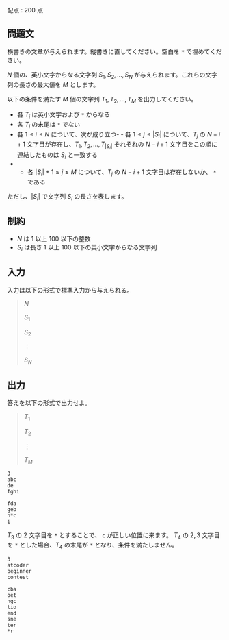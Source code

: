配点 : $200$ 点

## 問題文

横書きの文章が与えられます。縦書きに直してください。空白を `*` で埋めてください。

$N$ 個の、英小文字からなる文字列 $S_1,S_2,\dots,S_N$ が与えられます。これらの文字列の長さの最大値を $M$ とします。

以下の条件を満たす $M$ 個の文字列 $T_1,T_2,\dots,T_M$ を出力してください。

- 各 $T_i$ は英小文字および `*` からなる
- 各 $T_i$ の末尾は `*` でない
- 各 $1 \leq i \leq N$ について、次が成り立つ-   - 各 $1 \leq j \leq |S_i|$ について、$T_j$ の $N-i+1$ 文字目が存在し、$T_1,T_2,\dots,T_{|S_i|}$ それぞれの $N-i+1$ 文字目をこの順に連結したものは $S_i$ と一致する
-   - 各 $|S_i| + 1 \leq j \leq M$ について、$T_j$ の $N-i+1$ 文字目は存在しないか、 `*` である

ただし、$|S_i|$ で文字列 $S_i$ の長さを表します。

## 制約

- $N$ は $1$ 以上 $100$ 以下の整数
- $S_i$ は長さ $1$ 以上 $100$ 以下の英小文字からなる文字列

## 入力

入力は以下の形式で標準入力から与えられる。

> $N$
> 
> $S_1$
> 
> $S_2$
> 
> $\vdots$
> 
> $S_N$

## 出力

答えを以下の形式で出力せよ。

> $T_1$
> 
> $T_2$
> 
> $\vdots$
> 
> $T_M$

```input1
3
abc
de
fghi
```

```output1
fda
geb
h*c
i
```

$T_3$ の $2$ 文字目を `*` とすることで、 `c` が正しい位置に来ます。
$T_4$ の $2,3$ 文字目を `*` とした場合、$T_4$ の末尾が `*` となり、条件を満たしません。

```input2
3
atcoder
beginner
contest
```

```output2
cba
oet
ngc
tio
end
sne
ter
*r
```
